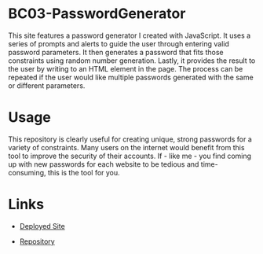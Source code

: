 # BC03-PasswordGenerator

This site features a password generator I created with JavaScript. It uses a series of prompts and alerts to guide the user through entering valid password parameters. It then generates a password that fits those constraints using random number generation. Lastly, it provides the result to the user by writing to an HTML element in the page. The process can be repeated if the user would like multiple passwords generated with the same or different parameters.

# Usage

This repository is clearly useful for creating unique, strong passwords for a variety of constraints. Many users on the internet would benefit from this tool to improve the security of their accounts. If - like me - you find coming up with new passwords for each website to be tedious and time-consuming, this is the tool for you.

# Links

* [Deployed Site](https://sossw1.github.io/BC03-PasswordGenerator/)

* [Repository](https://github.com/sossw1/BC03-PasswordGenerator)